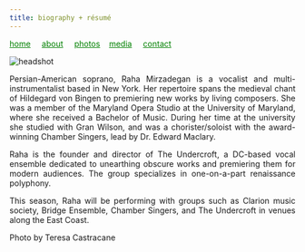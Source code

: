 ```yaml
---
title: biography + résumé
---
```

<style>
a { color: green; } 
</style>
[home](/)&nbsp;&nbsp;&nbsp;&nbsp; [about](/about.html)&nbsp;&nbsp;&nbsp;&nbsp; [photos](/photos.html)&nbsp;&nbsp;&nbsp; [media](/media.html)&nbsp;&nbsp;&nbsp;&nbsp; [contact](/contact.html)

![headshot](https://raharules.github.io/Raha_Color_Web.jpg)


<p style="text-align:justify">
Persian-American soprano, Raha Mirzadegan is a vocalist and multi-instrumentalist based in New York. Her repertoire spans the medieval chant of Hildegard von Bingen to premiering new works by living composers. She was a member of the Maryland Opera Studio at the University of Maryland, where she received a Bachelor of Music. During her time at the university she studied with Gran Wilson, and was a chorister/soloist with the award-winning Chamber Singers, lead by Dr. Edward Maclary.
</p>
<p style="text-align:justify">
Raha is the founder and director of The Undercroft, a DC-based vocal ensemble dedicated to unearthing obscure works and premiering them for modern audiences. The group specializes in one-on-a-part renaissance polyphony.
</p>
<p style="text-align:justify">
This season, Raha will be performing with groups such as Clarion music society, Bridge Ensemble, Chamber Singers, and The Undercroft in venues along the East Coast.
</p>
Photo by Teresa Castracane
